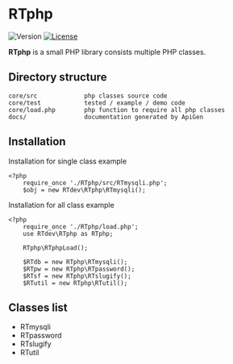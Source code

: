 # RTphp
![Version](https://img.shields.io/badge/version-0.1-blue.svg)
[![License](https://img.shields.io/badge/license-MIT-blue.svg)](https://rogertiongdev.github.io/MIT-License/)

**RTphp** is a small PHP library consists multiple PHP classes.

Directory structure
-

```
core/src             php classes source code
core/test            tested / example / demo code
core/load.php        php function to require all php classes
docs/                documentation generated by ApiGen
```

Installation
-
Installation for single class example

```
<?php
    require_once './RTphp/src/RTmysqli.php';
    $obj = new RTdev\RTphp\RTmysqli();
```

Installation for all class example

```
<?php
    require_once './RTphp/load.php';
    use RTdev\RTphp as RTphp;
    
    RTphp\RTphpLoad();
    
    $RTdb = new RTphp\RTmysqli();
    $RTpw = new RTphp\RTpassword();
    $RTsf = new RTphp\RTslugify();
    $RTutil = new RTphp\RTutil();
```

Classes list
-
- RTmysqli
- RTpassword
- RTslugify
- RTutil

